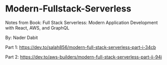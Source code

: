 # Modern-Fullstack-Serverless

Notes from Book: 
Full Stack Serverless: Modern Application Development with React, AWS, and GraphQL 

By:
Nader Dabit 


Part 1:   https://dev.to/salah856/modern-full-stack-serverless-part-i-34cb 

Part 2: https://dev.to/aws-builders/modern-full-stack-serverless-part-ii-94i
